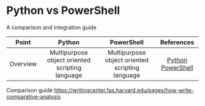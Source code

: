 # Python vs PowerShell

A comparison and integration guide

| Point | Python | PowerShell | References |
|:-:|:-:|:-:|:-:|
| Overview | Multipurpose object oriented scripting language | Multipurpose object oriented scripting language | [Python](https://en.wikipedia.org/wiki/Python_%28programming_language%29) [PowerShell](https://en.wikipedia.org/wiki/PowerShell)

Comparison guide https://writingcenter.fas.harvard.edu/pages/how-write-comparative-analysis
